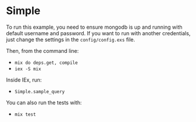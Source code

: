 # Simple

To run this example, you need to ensure mongodb is up and running with
default username and password. If you want to run with another
credentials, just change the settings in the `config/config.exs` file.

Then, from the command line:

* `mix do deps.get, compile`
* `iex -S mix`

Inside IEx, run:

* `Simple.sample_query`

You can also run the tests with:

* `mix test`
